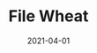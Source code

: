 ---
description: "Pattern%3A%20File%20%7C%20Color%3A%20Wheat%20%7C%20Width%3A%2054%u201D%20%7C%20Content%3A%2070%25%20PVC%2C%2030%25%20Polyurethane%20%7C%20Abrasion%3A%20100%2C000%20Double%20Rubs%20-%20Wyzenbeek%20Method%20%7C%20Repeat%3A%20None%20%7C%20Flammability%3A%20NFPA%20260%20%7C%20Applications%3A%20Contract%20/%20Hospitality%2C%20Residential%20%7C%2035%20Yard%20Minimum%20%7C%20"
tags: 
  - "Lark Fontaine"
  - "File"
  - "Textiles"
image_primary: "img/Wheat_large.jpg"
href: "https://www.larkfontaine.com/collections/textiles/products/file-wheat"
designer: "Lark Fontaine"
title: "File Wheat"
category: "Textiles"
subtitle: ""
manufacturer: "Lark Fontaine"
slug: "/manufacturers/lark-fontaine/textiles/lark-fontaine-file-wheat"
date: "2021-04-01"
---